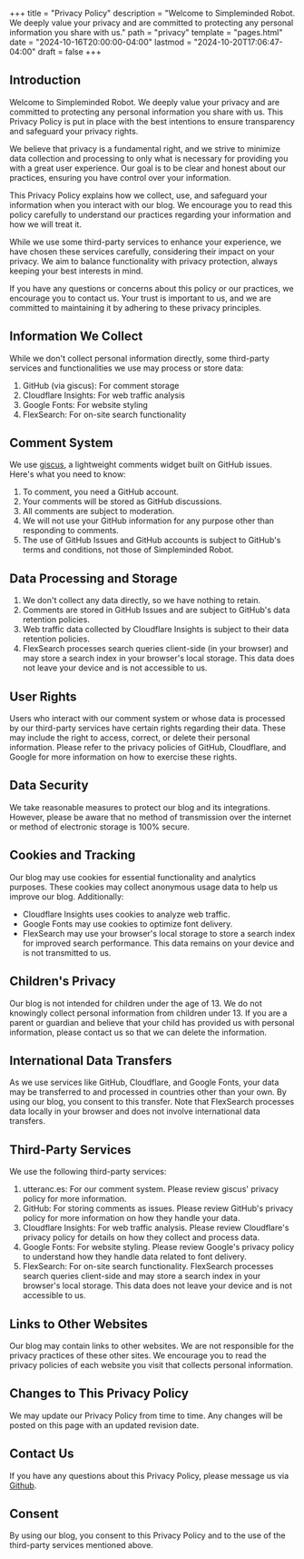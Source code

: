 +++
title = "Privacy Policy"
description = "Welcome to Simpleminded Robot. We deeply value your privacy and are committed to protecting any personal information you share with us."
path = "privacy"
template = "pages.html"
date = "2024-10-16T20:00:00-04:00"
lastmod = "2024-10-20T17:06:47-04:00"
draft = false
+++

## Introduction

Welcome to Simpleminded Robot. We deeply value your privacy and are committed to protecting any personal information you share with us. This Privacy Policy is put in place with the best intentions to ensure transparency and safeguard your privacy rights.

We believe that privacy is a fundamental right, and we strive to minimize data collection and processing to only what is necessary for providing you with a great user experience. Our goal is to be clear and honest about our practices, ensuring you have control over your information.

This Privacy Policy explains how we collect, use, and safeguard your information when you interact with our blog. We encourage you to read this policy carefully to understand our practices regarding your information and how we will treat it.

While we use some third-party services to enhance your experience, we have chosen these services carefully, considering their impact on your privacy. We aim to balance functionality with privacy protection, always keeping your best interests in mind.

If you have any questions or concerns about this policy or our practices, we encourage you to contact us. Your trust is important to us, and we are committed to maintaining it by adhering to these privacy principles.

## Information We Collect

While we don't collect personal information directly, some third-party services and functionalities we use may process or store data:

1. GitHub (via giscus): For comment storage
2. Cloudflare Insights: For web traffic analysis
3. Google Fonts: For website styling
4. FlexSearch: For on-site search functionality

## Comment System

We use [giscus](https://giscus.app), a lightweight comments widget built on GitHub issues. Here's what you need to know:

1. To comment, you need a GitHub account.
2. Your comments will be stored as GitHub discussions.
3. All comments are subject to moderation.
4. We will not use your GitHub information for any purpose other than responding to comments.
5. The use of GitHub Issues and GitHub accounts is subject to GitHub's terms and conditions, not those of Simpleminded Robot.

## Data Processing and Storage

1. We don't collect any data directly, so we have nothing to retain.
2. Comments are stored in GitHub Issues and are subject to GitHub's data retention policies.
3. Web traffic data collected by Cloudflare Insights is subject to their data retention policies.
4. FlexSearch processes search queries client-side (in your browser) and may store a search index in your browser's local storage. This data does not leave your device and is not accessible to us.

## User Rights

Users who interact with our comment system or whose data is processed by our third-party services have certain rights regarding their data. These may include the right to access, correct, or delete their personal information. Please refer to the privacy policies of GitHub, Cloudflare, and Google for more information on how to exercise these rights.

## Data Security

We take reasonable measures to protect our blog and its integrations. However, please be aware that no method of transmission over the internet or method of electronic storage is 100% secure.

## Cookies and Tracking

Our blog may use cookies for essential functionality and analytics purposes. These cookies may collect anonymous usage data to help us improve our blog. Additionally:

- Cloudflare Insights uses cookies to analyze web traffic.
- Google Fonts may use cookies to optimize font delivery.
- FlexSearch may use your browser's local storage to store a search index for improved search performance. This data remains on your device and is not transmitted to us.

## Children's Privacy

Our blog is not intended for children under the age of 13. We do not knowingly collect personal information from children under 13. If you are a parent or guardian and believe that your child has provided us with personal information, please contact us so that we can delete the information.

## International Data Transfers

As we use services like GitHub, Cloudflare, and Google Fonts, your data may be transferred to and processed in countries other than your own. By using our blog, you consent to this transfer. Note that FlexSearch processes data locally in your browser and does not involve international data transfers.

## Third-Party Services

We use the following third-party services:

1. utteranc.es: For our comment system. Please review giscus' privacy policy for more information.
2. GitHub: For storing comments as issues. Please review GitHub's privacy policy for more information on how they handle your data.
3. Cloudflare Insights: For web traffic analysis. Please review Cloudflare's privacy policy for details on how they collect and process data.
4. Google Fonts: For website styling. Please review Google's privacy policy to understand how they handle data related to font delivery.
5. FlexSearch: For on-site search functionality. FlexSearch processes search queries client-side and may store a search index in your browser's local storage. This data does not leave your device and is not accessible to us.

## Links to Other Websites

Our blog may contain links to other websites. We are not responsible for the privacy practices of these other sites. We encourage you to read the privacy policies of each website you visit that collects personal information.

## Changes to This Privacy Policy

We may update our Privacy Policy from time to time. Any changes will be posted on this page with an updated revision date.

## Contact Us

If you have any questions about this Privacy Policy, please message us via [Github](https://github.com/sr4001).

## Consent

By using our blog, you consent to this Privacy Policy and to the use of the third-party services mentioned above.

